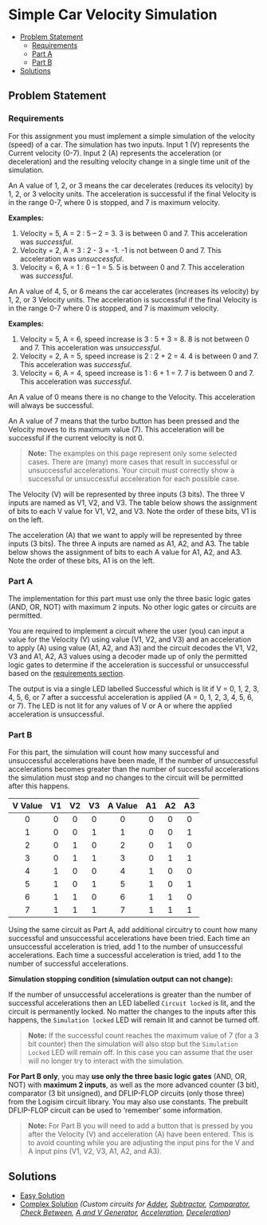 # Simple Car Velocity Simulation

- [Problem Statement](#problem-statement)
  - [Requirements](#requirements)
  - [Part A](#part-a)
  - [Part B](#part-b)
- [Solutions](#solutions)

## Problem Statement

### Requirements

For this assignment you must implement a simple simulation of the velocity (speed) of a car. The simulation has two inputs. Input 1 (V) represents the Current velocity (0-7). Input 2 (A) represents the acceleration (or deceleration) and the resulting velocity change in a single time unit of the simulation.

An A value of 1, 2, or 3 means the car decelerates (reduces its velocity) by 1, 2, or 3 velocity units. The acceleration is successful if the final Velocity is in the range 0-7, where 0 is stopped, and 7 is maximum velocity.

**Examples:**

1. Velocity = 5, A = 2 : 5 – 2 = 3. 3 is between 0 and 7. This acceleration was *successful*.
2. Velocity = 2, A = 3 : 2 - 3 = -1. -1 is not between 0 and 7. This acceleration was *unsuccessful*.
3. Velocity = 6, A = 1 : 6 – 1 = 5. 5 is between 0 and 7. This acceleration was *successful*.

An A value of 4, 5, or 6 means the car accelerates (increases its velocity) by 1, 2, or 3 Velocity units. The acceleration is successful if the final Velocity is in the range 0-7 where 0 is stopped, and 7 is maximum velocity.

**Examples:**

1. Velocity = 5, A = 6, speed increase is 3 : 5 + 3 = 8. 8 is not between 0 and 7. This acceleration was *unsuccessful*.
2. Velocity = 2, A = 5, speed increase is 2 : 2 + 2 = 4. 4 is between 0 and 7. This acceleration was *successful*.
3. Velocity = 6, A = 4, speed increase is 1 : 6 + 1 = 7. 7 is between 0 and 7. This acceleration was *successful*.

An A value of 0 means there is no change to the Velocity. This acceleration will always be successful.

An A value of 7 means that the turbo button has been pressed and the Velocity moves to its maximum value (7). This acceleration will be successful if the current velocity is not 0.

> **Note:** The examples on this page represent only some selected cases. There are (many) more cases that result in successful or unsuccessful accelerations. Your circuit must correctly show a successful or unsuccessful acceleration for each possible case.

The Velocity (V) will be represented by three inputs (3 bits). The three V inputs are named as V1, V2, and V3. The table below shows the assignment of bits to each V value for V1, V2, and V3. Note the order of these bits, V1 is on the left.

The acceleration (A) that we want to apply will be represented by three inputs (3 bits). The three A inputs are named as A1, A2, and A3. The table below shows the assignment of bits to each A value for A1, A2, and A3. Note the order of these bits, A1 is on the left.

### Part A

The implementation for this part must use only the three basic logic gates (AND, OR, NOT) with maximum 2 inputs. No other logic gates or circuits are permitted.

You are required to implement a circuit where the user (you) can input a value for the Velocity (V) using value (V1, V2, and V3) and an acceleration to apply (A) using value (A1, A2, and A3) and the circuit decodes the V1, V2, V3 and A1, A2, A3 values using a decoder made up of only the permitted logic gates to determine if the acceleration is successful or unsuccessful based on the [requirements section](#requirements).

The output is via a single LED labelled Successful which is lit if V = 0, 1, 2, 3, 4, 5, 6, or 7 after a successful acceleration is applied (A = 0, 1, 2, 3, 4, 5, 6, or 7). The LED is not lit for any values of V or A or where the applied acceleration is unsuccessful.

### Part B

For this part, the simulation will count how many successful and unsuccessful accelerations have been made, If the number of unsuccessful accelerations becomes greater than the number of successful accelerations the simulation must stop and no changes to the circuit will be permitted after this happens.

| V Value | V1 | V2 | V3 | A Value | A1 | A2 | A3 |
|:-------:|:--:|:--:|:--:|:-------:|:--:|:--:|:--:|
|    0    |  0 |  0 |  0 |    0    |  0 |  0 |  0 |
|    1    |  0 |  0 |  1 |    1    |  0 |  0 |  1 |
|    2    |  0 |  1 |  0 |    2    |  0 |  1 |  0 |
|    3    |  0 |  1 |  1 |    3    |  0 |  1 |  1 |
|    4    |  1 |  0 |  0 |    4    |  1 |  0 |  0 |
|    5    |  1 |  0 |  1 |    5    |  1 |  0 |  1 |
|    6    |  1 |  1 |  0 |    6    |  1 |  1 |  0 |
|    7    |  1 |  1 |  1 |    7    |  1 |  1 |  1 |

Using the same circuit as Part A, add additional circuitry to count how many successful and unsuccessful accelerations have been tried. Each time an unsuccessful acceleration is tried, add 1 to the number of unsuccessful accelerations. Each time a successful acceleration is tried, add 1 to the number of successful accelerations.

**Simulation stopping condition (simulation output can not change):**

If the number of unsuccessful accelerations is greater than the number of successful accelerations then an LED labelled `Circuit locked` is lit, and the circuit is permanently locked. No matter the changes to the inputs after this happens, the `Simulation locked` LED will remain lit and cannot be turned off.

> **Note:** If the successful count reaches the maximum value of 7 (for a 3 bit counter) then the simulation will also stop but the `Simulation Locked` LED will remain off. In this case you can assume that the user will no longer try to interact with the simulation.

**For Part B only**, you may **use only the three basic logic gates** (AND, OR, NOT) with **maximum 2 inputs**, as well as the more advanced counter (3 bit), comparator (3 bit unsigned), and DFLIP-FLOP circuits (only those three) from the Logisim circuit library. You may also use constants. The prebuilt DFLIP-FLOP circuit can be used to ‘remember’ some information.

> **Note:** For Part B you will need to add a button that is pressed by you after the Velocity (V) and acceleration (A) have been entered. This is to avoid counting while you are adjusting the input pins for the V and A input pins (V1, V2, V3, A1, A2, and A3).

## Solutions

- [Easy Solution](./Solution/Easy)
- [Complex Solution](./Solution/Complex) *(Custom circuits for [Adder](./Solution/Complex/README.md#adder), [Subtractor](./Solution/Complex/README.md#subtractor), [Comparator](./Solution/Complex/README.md#comparator), [Check Between](./Solution/Complex/README.md#between), [A and V Generator](./Solution/Complex/README.md#a-and-v-generator), [Acceleration](./Solution/Complex/README.md#accerleration), [Deceleration](./Solution/Complex/README.md#deceleration))*
